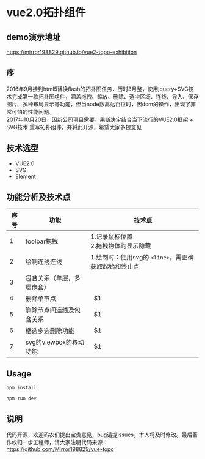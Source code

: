 # vue2.0拓扑组件
## demo演示地址
https://mirror198829.github.io/vue2-topo-exhibition
## 序
2016年9月接到html5替换flash的拓扑图任务，历时3月整，使用jquery+SVG技术完成第一款拓扑图组件，涵盖拖拽、缩放、删除、选中区域、连线、导入、保存图片、多种布局显示等功能，但当node数高达百位时，因dom的操作，出现了非常可怕的性能问题。<br/>
2017年10月20日，因新公司项目需要，果断决定结合当下流行的VUE2.0框架 + SVG技术 重写拓扑组件，并将此开源，希望大家多提意见
## 技术选型
* VUE2.0
* SVG
* Element
## 功能分析及技术点
|序号| 功能 | 技术点  |
|-------------|-------------|-----|
| 1 |toolbar拖拽|1.记录鼠标位置<br/>2.拖拽物体的显示隐藏|
| 2 |绘制连线连线|1.绘制时：使用svg的 `<line>`，需正确获取起始和终止点|
| 3 |包含关系（单层，多层嵌套）| |
| 4 |删除单节点 |    $1 |
| 5 |删除节点间连线及包含关系 |    $1 |
| 6 |框选多选删除功能 |    $1 |
| 7 |svg的viewbox的移动功能 |    $1 |

## Usage
```
npm install
```
```
npm run dev
```
## 说明
代码开源，欢迎码农们提出宝贵意见，bug请提issues，本人将及时修改。最后著作权归一步工程师，请大家注明代码来源：https://github.com/Mirror198829/vue-topo
